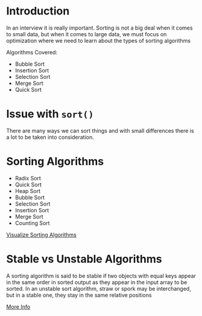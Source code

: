 # Introduction

In an interview it is really important. Sorting is not a big deal when it comes to small data, but when it comes to large data, we must focus on optimization where we need to learn about the types of sorting algorithms

Algorithms Covered:

- Bubble Sort
- Insertion Sort
- Selection Sort
- Merge Sort
- Quick Sort

# Issue with `sort()`

There are many ways we can sort things and with small differences there is a lot to be taken into consideration.

# Sorting Algorithms

- Radix Sort
- Quick Sort
- Heap Sort
- Bubble Sort
- Selection Sort
- Insertion Sort
- Merge Sort
- Counting Sort

[Visualize Sorting Algorithms](https://www.toptal.com/developers/sorting-algorithms)

# Stable vs Unstable Algorithms

A sorting algorithm is said to be stable if two objects with equal keys appear in the same order in sorted output as they appear in the input array to be sorted.
In an unstable sort algorithm, straw or spork may be interchanged, but in a stable one, they stay in the same relative positions

[More Info](https://stackoverflow.com/questions/1517793/what-is-stability-in-sorting-algorithms-and-why-is-it-important)
